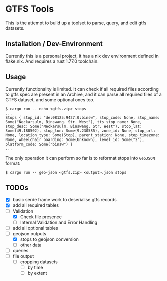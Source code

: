 # GTFS Tools
This is the attempt to build up a toolset to parse, query, and edit gtfs datasets.

## Installation / Dev-Environment
Currently this is a personal project, it has a nix dev environment defined in flake.nix. And requires a rust 1.77.0 toolchain.

## Usage
Currently functionality is limited. It can check if all required files according to gtfs spec are present in an Archive, and it can parse all required files of a GTFS dataset, and some optional ones too.
```console
$ cargo run -- echo <gtfs.zip> stops
...
Stops { stop_id: "de:08125:9427:0:binsw", stop_code: None, stop_name: Some("Neckarsulm, Binswang. Str. West"), tts_stop_name: None, stop_desc: Some("Neckarsulm, Binswang. Str. West"), stop_lat: Some(49.188502), stop_lon: Some(9.230585), zone_id: None, stop_url: None, location_type: Some(Stop), parent_station: None, stop_timezone: None, wheelchair_boarding: Some(Unknown), level_id: Some("2"), platform_code: Some("binsw") }
...
```
The only operation it can perform so far is to reformat stops into `GeoJSON` format:
```console
$ cargo run -- geo-json <gtfs.zip> <output>.json stops
```

## TODOs
- [x] basic serde frame work to deserialise gtfs records
- [x] add all required tables
- [ ] Validation
    - [x] Check file presence
    - [ ] Internal Validation and Error Handling 
- [ ] add all optional tables
- [ ] geojson outputs
    - [x] stops to geojson conversion
    - [ ] other data
- [ ] queries
- [ ] file output
    - [ ] cropping datasets
        - [ ] by time
        - [ ] by extent